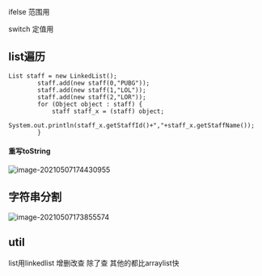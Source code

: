 ifelse 范围用

switch 定值用

## list遍历

```
List staff = new LinkedList();
		staff.add(new staff(0,"PUBG"));
		staff.add(new staff(1,"LOL"));
		staff.add(new staff(2,"LOR"));
		for (Object object : staff) {
			staff staff_x = (staff) object;
			System.out.println(staff_x.getStaffId()+","+staff_x.getStaffName());
		}
```

#### 重写toString

![image-20210507174430955](https://i.loli.net/2021/05/07/HmSPZIDrkcjQ37U.png)

## 字符串分割

![image-20210507173855574](https://i.loli.net/2021/05/07/ZcVLSaXsiAkjKBM.png)

## util

list用linkedlist 增删改查 除了查 其他的都比arraylist快